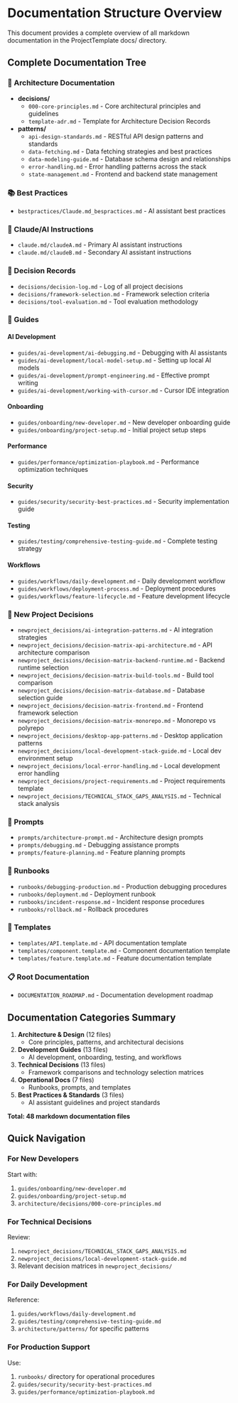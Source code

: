 # Documentation Structure Overview

This document provides a complete overview of all markdown documentation in the ProjectTemplate docs/ directory.

## Complete Documentation Tree

### 📐 Architecture Documentation

- **decisions/**
  - `000-core-principles.md` - Core architectural principles and guidelines
  - `template-adr.md` - Template for Architecture Decision Records
- **patterns/**
  - `api-design-standards.md` - RESTful API design patterns and standards
  - `data-fetching.md` - Data fetching strategies and best practices
  - `data-modeling-guide.md` - Database schema design and relationships
  - `error-handling.md` - Error handling patterns across the stack
  - `state-management.md` - Frontend and backend state management

### 📚 Best Practices

- `bestpractices/Claude.md_bespractices.md` - AI assistant best practices

### 🤖 Claude/AI Instructions

- `claude.md/claudeA.md` - Primary AI assistant instructions
- `claude.md/claudeB.md` - Secondary AI assistant instructions

### 🎯 Decision Records

- `decisions/decision-log.md` - Log of all project decisions
- `decisions/framework-selection.md` - Framework selection criteria
- `decisions/tool-evaluation.md` - Tool evaluation methodology

### 📖 Guides

#### AI Development

- `guides/ai-development/ai-debugging.md` - Debugging with AI assistants
- `guides/ai-development/local-model-setup.md` - Setting up local AI models
- `guides/ai-development/prompt-engineering.md` - Effective prompt writing
- `guides/ai-development/working-with-cursor.md` - Cursor IDE integration

#### Onboarding

- `guides/onboarding/new-developer.md` - New developer onboarding guide
- `guides/onboarding/project-setup.md` - Initial project setup steps

#### Performance

- `guides/performance/optimization-playbook.md` - Performance optimization techniques

#### Security

- `guides/security/security-best-practices.md` - Security implementation guide

#### Testing

- `guides/testing/comprehensive-testing-guide.md` - Complete testing strategy

#### Workflows

- `guides/workflows/daily-development.md` - Daily development workflow
- `guides/workflows/deployment-process.md` - Deployment procedures
- `guides/workflows/feature-lifecycle.md` - Feature development lifecycle

### 🚀 New Project Decisions

- `newproject_decisions/ai-integration-patterns.md` - AI integration strategies
- `newproject_decisions/decision-matrix-api-architecture.md` - API architecture comparison
- `newproject_decisions/decision-matrix-backend-runtime.md` - Backend runtime selection
- `newproject_decisions/decision-matrix-build-tools.md` - Build tool comparison
- `newproject_decisions/decision-matrix-database.md` - Database selection guide
- `newproject_decisions/decision-matrix-frontend.md` - Frontend framework selection
- `newproject_decisions/decision-matrix-monorepo.md` - Monorepo vs polyrepo
- `newproject_decisions/desktop-app-patterns.md` - Desktop application patterns
- `newproject_decisions/local-development-stack-guide.md` - Local dev environment setup
- `newproject_decisions/local-error-handling.md` - Local development error handling
- `newproject_decisions/project-requirements.md` - Project requirements template
- `newproject_decisions/TECHNICAL_STACK_GAPS_ANALYSIS.md` - Technical stack analysis

### 💬 Prompts

- `prompts/architecture-prompt.md` - Architecture design prompts
- `prompts/debugging.md` - Debugging assistance prompts
- `prompts/feature-planning.md` - Feature planning prompts

### 🔧 Runbooks

- `runbooks/debugging-production.md` - Production debugging procedures
- `runbooks/deployment.md` - Deployment runbook
- `runbooks/incident-response.md` - Incident response procedures
- `runbooks/rollback.md` - Rollback procedures

### 📝 Templates

- `templates/API.template.md` - API documentation template
- `templates/component.template.md` - Component documentation template
- `templates/feature.template.md` - Feature documentation template

### 📋 Root Documentation

- `DOCUMENTATION_ROADMAP.md` - Documentation development roadmap

## Documentation Categories Summary

1. **Architecture & Design** (12 files)
   - Core principles, patterns, and architectural decisions
2. **Development Guides** (13 files)
   - AI development, onboarding, testing, and workflows
3. **Technical Decisions** (13 files)
   - Framework comparisons and technology selection matrices
4. **Operational Docs** (7 files)
   - Runbooks, prompts, and templates
5. **Best Practices & Standards** (3 files)
   - AI assistant guidelines and project standards

**Total: 48 markdown documentation files**

## Quick Navigation

### For New Developers

Start with:

1. `guides/onboarding/new-developer.md`
2. `guides/onboarding/project-setup.md`
3. `architecture/decisions/000-core-principles.md`

### For Technical Decisions

Review:

1. `newproject_decisions/TECHNICAL_STACK_GAPS_ANALYSIS.md`
2. `newproject_decisions/local-development-stack-guide.md`
3. Relevant decision matrices in `newproject_decisions/`

### For Daily Development

Reference:

1. `guides/workflows/daily-development.md`
2. `guides/testing/comprehensive-testing-guide.md`
3. `architecture/patterns/` for specific patterns

### For Production Support

Use:

1. `runbooks/` directory for operational procedures
2. `guides/security/security-best-practices.md`
3. `guides/performance/optimization-playbook.md`
